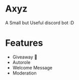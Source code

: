 # Axyz
A Small but Useful discord bot :D

# Features
* Giveaway 🎉
* Autorole
* Welcome Message
* Moderation
